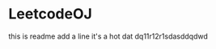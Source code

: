 # LeetcodeOJ
this is readme
a d d   a   l i n e  
 i t ' s   a   h o t   d a t  
 d q 1 1 r 1 2 r 1 s d a s d d q d w d  
 